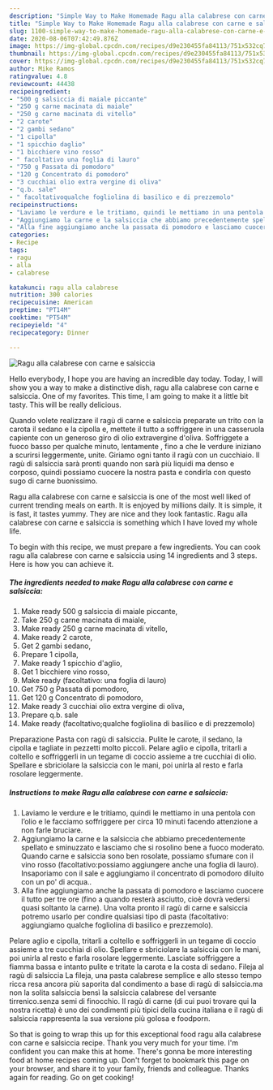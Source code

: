 ```yaml
---
description: "Simple Way to Make Homemade Ragu alla calabrese con carne e salsiccia"
title: "Simple Way to Make Homemade Ragu alla calabrese con carne e salsiccia"
slug: 1100-simple-way-to-make-homemade-ragu-alla-calabrese-con-carne-e-salsiccia
date: 2020-08-06T07:42:49.876Z
image: https://img-global.cpcdn.com/recipes/d9e230455fa84113/751x532cq70/ragu-alla-calabrese-con-carne-e-salsiccia-recipe-main-photo.jpg
thumbnail: https://img-global.cpcdn.com/recipes/d9e230455fa84113/751x532cq70/ragu-alla-calabrese-con-carne-e-salsiccia-recipe-main-photo.jpg
cover: https://img-global.cpcdn.com/recipes/d9e230455fa84113/751x532cq70/ragu-alla-calabrese-con-carne-e-salsiccia-recipe-main-photo.jpg
author: Mike Ramos
ratingvalue: 4.8
reviewcount: 44438
recipeingredient:
- "500 g salsiccia di maiale piccante"
- "250 g carne macinata di maiale"
- "250 g carne macinata di vitello"
- "2 carote"
- "2 gambi sedano"
- "1 cipolla"
- "1 spicchio daglio"
- "1 bicchiere vino rosso"
- " facoltativo una foglia di lauro"
- "750 g Passata di pomodoro"
- "120 g Concentrato di pomodoro"
- "3 cucchiai olio extra vergine di oliva"
- "q.b. sale"
- " facoltativoqualche fogliolina di basilico e di prezzemolo"
recipeinstructions:
- "Laviamo le verdure e le tritiamo, quindi le mettiamo in una pentola con l’olio e le facciamo soffriggere per circa 10 minuti facendo attenzione a non farle bruciare."
- "Aggiungiamo la carne e la salsiccia che abbiamo precedentemente spellato e sminuzzato e lasciamo che si rosolino bene a fuoco moderato. Quando carne e salsiccia sono ben rosolate, possiamo sfumare con il vino rosso (facoltativo:possiamo aggiungere anche una foglia di lauro). Insaporiamo con il sale e aggiungiamo il concentrato di pomodoro diluito con un po&#39; di acqua.."
- "Alla fine aggiungiamo anche la passata di pomodoro e lasciamo cuocere il tutto per tre ore (fino a quando resterà asciutto, cioè dovrà vedersi quasi soltanto la carne). Una volta pronto il ragù di carne e salsiccia potremo usarlo per condire qualsiasi tipo di pasta (facoltativo: aggiungiamo qualche fogliolina di basilico e prezzemolo)."
categories:
- Recipe
tags:
- ragu
- alla
- calabrese

katakunci: ragu alla calabrese 
nutrition: 300 calories
recipecuisine: American
preptime: "PT14M"
cooktime: "PT54M"
recipeyield: "4"
recipecategory: Dinner

---
```



![Ragu alla calabrese con carne e salsiccia](https://img-global.cpcdn.com/recipes/d9e230455fa84113/751x532cq70/ragu-alla-calabrese-con-carne-e-salsiccia-recipe-main-photo.jpg)

Hello everybody, I hope you are having an incredible day today. Today, I will show you a way to make a distinctive dish, ragu alla calabrese con carne e salsiccia. One of my favorites. This time, I am going to make it a little bit tasty. This will be really delicious.

Quando volete realizzare il ragù di carne e salsiccia preparate un trito con la carota il sedano e la cipolla e, mettete il tutto a soffriggere in una casseruola capiente con un generoso giro di olio extravergine d&#39;oliva. Soffriggete a fuoco basso per qualche minuto, lentamente , fino a che le verdure iniziano a scurirsi leggermente, unite. Giriamo ogni tanto il ragù con un cucchiaio. Il ragù di salsiccia sarà pronti quando non sarà più liquidi ma denso e corposo, quindi possiamo cuocere la nostra pasta e condirla con questo sugo di carne buonissimo.

Ragu alla calabrese con carne e salsiccia is one of the most well liked of current trending meals on earth. It is enjoyed by millions daily. It is simple, it is fast, it tastes yummy. They are nice and they look fantastic. Ragu alla calabrese con carne e salsiccia is something which I have loved my whole life.


To begin with this recipe, we must prepare a few ingredients. You can cook ragu alla calabrese con carne e salsiccia using 14 ingredients and 3 steps. Here is how you can achieve it.

<!--inarticleads1-->

##### The ingredients needed to make Ragu alla calabrese con carne e salsiccia:

1. Make ready 500 g salsiccia di maiale piccante,
1. Take 250 g carne macinata di maiale,
1. Make ready 250 g carne macinata di vitello,
1. Make ready 2 carote,
1. Get 2 gambi sedano,
1. Prepare 1 cipolla,
1. Make ready 1 spicchio d&#39;aglio,
1. Get 1 bicchiere vino rosso,
1. Make ready  (facoltativo: una foglia di lauro)
1. Get 750 g Passata di pomodoro,
1. Get 120 g Concentrato di pomodoro,
1. Make ready 3 cucchiai olio extra vergine di oliva,
1. Prepare q.b. sale
1. Make ready  (facoltativo;qualche fogliolina di basilico e di prezzemolo)


Preparazione Pasta con ragù di salsiccia. Pulite le carote, il sedano, la cipolla e tagliate in pezzetti molto piccoli. Pelare aglio e cipolla, tritarli a coltello e soffriggerli in un tegame di coccio assieme a tre cucchiai di olio. Spellare e sbriciolare la salsiccia con le mani, poi unirla al resto e farla rosolare leggermente. 

<!--inarticleads2-->

##### Instructions to make Ragu alla calabrese con carne e salsiccia:

1. Laviamo le verdure e le tritiamo, quindi le mettiamo in una pentola con l’olio e le facciamo soffriggere per circa 10 minuti facendo attenzione a non farle bruciare.
1. Aggiungiamo la carne e la salsiccia che abbiamo precedentemente spellato e sminuzzato e lasciamo che si rosolino bene a fuoco moderato. Quando carne e salsiccia sono ben rosolate, possiamo sfumare con il vino rosso (facoltativo:possiamo aggiungere anche una foglia di lauro). Insaporiamo con il sale e aggiungiamo il concentrato di pomodoro diluito con un po&#39; di acqua..
1. Alla fine aggiungiamo anche la passata di pomodoro e lasciamo cuocere il tutto per tre ore (fino a quando resterà asciutto, cioè dovrà vedersi quasi soltanto la carne). Una volta pronto il ragù di carne e salsiccia potremo usarlo per condire qualsiasi tipo di pasta (facoltativo: aggiungiamo qualche fogliolina di basilico e prezzemolo).


Pelare aglio e cipolla, tritarli a coltello e soffriggerli in un tegame di coccio assieme a tre cucchiai di olio. Spellare e sbriciolare la salsiccia con le mani, poi unirla al resto e farla rosolare leggermente. Lasciate soffriggere a fiamma bassa e intanto pulite e tritate la carota e la costa di sedano. Fileja al ragù di salsiccia La fileja, una pasta calabrese semplice e allo stesso tempo ricca resa ancora più saporita dal condimento a base di ragù di salsiccia.ma non la solita salsiccia bensì la salsiccia calabrese del versante tirrenico.senza semi di finocchio. Il ragù di carne (di cui puoi trovare qui la nostra ricetta) è uno dei condimenti più tipici della cucina italiana e il ragù di salsiccia rappresenta la sua versione più golosa e foodporn. 

So that is going to wrap this up for this exceptional food ragu alla calabrese con carne e salsiccia recipe. Thank you very much for your time. I'm confident you can make this at home. There's gonna be more interesting food at home recipes coming up. Don't forget to bookmark this page on your browser, and share it to your family, friends and colleague. Thanks again for reading. Go on get cooking!
